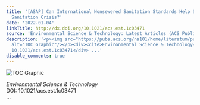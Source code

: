 ```yaml
---
title: '[ASAP] Can International Nonsewered Sanitation Standards Help Solve the Global
  Sanitation Crisis?'
date: '2022-01-04'
linkTitle: http://dx.doi.org/10.1021/acs.est.1c03471
source: 'Environmental Science & Technology: Latest Articles (ACS Publications)'
description: '<p><img src="https://pubs.acs.org/na101/home/literatum/publisher/achs/journals/content/esthag/0/esthag.ahead-of-print/acs.est.1c03471/20220104/images/medium/es1c03471_0002.gif"
  alt="TOC Graphic"/></p><div><cite>Environmental Science & Technology</cite></div><div>DOI:
  10.1021/acs.est.1c03471</div> ...'
disable_comments: true
---
```

<p><img src="https://pubs.acs.org/na101/home/literatum/publisher/achs/journals/content/esthag/0/esthag.ahead-of-print/acs.est.1c03471/20220104/images/medium/es1c03471_0002.gif" alt="TOC Graphic"/></p><div><cite>Environmental Science & Technology</cite></div><div>DOI: 10.1021/acs.est.1c03471</div> ...